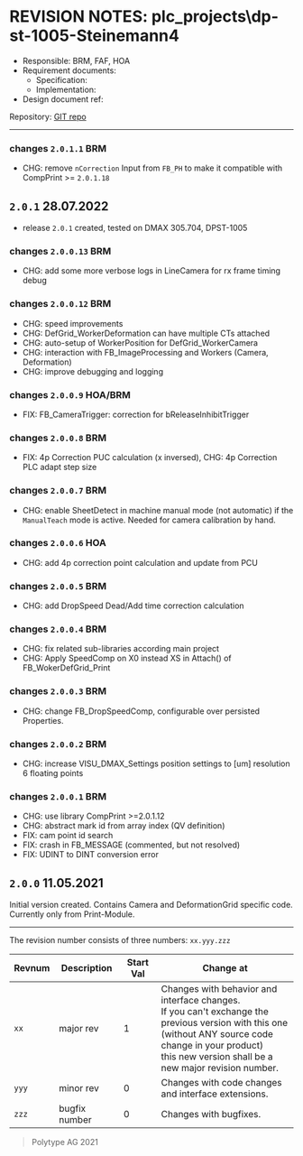 # REVISION NOTES: plc_projects\dp-st-1005-Steinemann4


* Responsible: BRM, FAF, HOA
* Requirement documents:
    * Specification:
    * Implementation:
* Design document ref:

Repository: [GIT repo](http://git.polytype.com/BonoboGit/plc_product_dmax.git)

---
### changes `2.0.1.1` BRM
* CHG: remove `nCorrection` Input from `FB_PH` to make it compatible with CompPrint >= `2.0.1.18`

## `2.0.1` 28.07.2022
* release `2.0.1` created, tested on DMAX 305.704, DPST-1005

### changes `2.0.0.13` BRM
* CHG: add some more verbose logs in LineCamera for rx frame timing debug

### changes `2.0.0.12` BRM
* CHG: speed improvements
* CHG: DefGrid_WorkerDeformation can have multiple CTs attached
* CHG: auto-setup of WorkerPosition for DefGrid_WorkerCamera
* CHG: interaction with FB_ImageProcessing and Workers (Camera, Deformation)
* CHG: improve debugging and logging

### changes `2.0.0.9` HOA/BRM
* FIX: FB_CameraTrigger: correction for bReleaseInhibitTrigger

### changes `2.0.0.8` BRM
* FIX: 4p Correction PUC calculation (x inversed), CHG: 4p Correction PLC adapt step size

### changes `2.0.0.7` BRM
* CHG: enable SheetDetect in machine manual mode (not automatic) if the `ManualTeach` mode is active. Needed for camera calibration by hand.

### changes `2.0.0.6` HOA
* CHG: add 4p correction point calculation and update from PCU

### changes `2.0.0.5` BRM
* CHG: add DropSpeed Dead/Add time correction calculation

### changes `2.0.0.4` BRM
* CHG: fix related sub-libraries according main project
* CHG: Apply SpeedComp on X0 instead XS in Attach() of FB_WokerDefGrid_Print

### changes `2.0.0.3` BRM
* CHG: change FB_DropSpeedComp, configurable over persisted Properties.

### changes `2.0.0.2` BRM
* CHG: increase VISU_DMAX_Settings position settings to [um] resolution 6 floating points

### changes `2.0.0.1` BRM
* CHG: use library CompPrint >=2.0.1.12
* CHG: abstract mark id from array index (QV definition)
* FIX: cam point id search
* FIX: crash in FB_MESSAGE (commented, but not resolved)
* FIX: UDINT to DINT conversion error

## `2.0.0` 11.05.2021
Initial version created. 
Contains Camera and DeformationGrid specific code. Currently only from Print-Module. 

---

The revision number consists of three numbers:
`xx.yyy.zzz`

Revnum | Description   | Start Val | Change at
-------|---------------|-----------|-----------
`xx`   | major rev     | 1         | Changes with behavior and interface changes.<br>If you can't exchange the previous version with this one <br>(without ANY source code change in your product) <br>this new version shall be a new major revision number.
`yyy`  | minor rev     | 0         | Changes with code changes and interface extensions.
`zzz`  | bugfix number | 0         | Changes with bugfixes.


> Polytype AG 2021 
> 